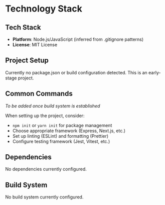 # Technology Stack

## Tech Stack
- **Platform**: Node.js/JavaScript (inferred from .gitignore patterns)
- **License**: MIT License

## Project Setup
Currently no package.json or build configuration detected. This is an early-stage project.

## Common Commands
*To be added once build system is established*

When setting up the project, consider:
- `npm init` or `yarn init` for package management
- Choose appropriate framework (Express, Next.js, etc.)
- Set up linting (ESLint) and formatting (Prettier)
- Configure testing framework (Jest, Vitest, etc.)

## Dependencies
No dependencies currently configured.

## Build System
No build system currently configured.